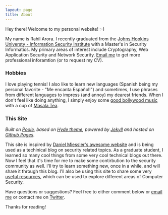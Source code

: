 ```yaml
---
layout: page
title: About
---
```


Hey there! Welcome to my personal website! :-)  

My name is Rahil Arora. I recently graduated from the [Johns Hopkins Universty - Information Security Institute](http://isi.jhu.edu) with a Master's in Security Informatics. My primary areas of interest include Cryptography, Web Application Security and Network Security. [Email me](mailto:contact@rahilarora.com) to get more professional inforamtion (or to request my CV).

### Hobbies

I love playing tennis! I also like to learn new languages (Spanish being my personal favorite - "Me encanta Español!") and sometimes, I use phrases from different languages to impress (and annoy) my dearest friends. When I don't feel like doing anything, I simply enjoy some [good bollywood music](http://8tracks.com/lihararora/my-comfort-zone) with a cup of [Masala Tea](http://en.wikipedia.org/wiki/Masala_chai).

### This Site

*Built on [Poole](http://getpoole.com/), based on [Hyde theme](http://hyde.getpoole.com/), powered by [Jekyll](http://jekyllrb.com/) and hosted on [Github Pages](https://pages.github.com/).*

This site is inspired by [Daniel Miessler's awesome website](https://danielmiessler.com/) and is being used as a techinical blog on security related topics. As a graduate student, I learned so many cool things from some very cool technical blogs out there. Now I feel that it's time for me to make some contirbution to the security community as well. I'll try to learn something new, once in a while, and will share it through this blog. I'll also be using this site to share some very [useful resources](http://www.rahilarora.com/useful_resources), which can be used to explore different areas of Computer Security.

Have questions or suggestions? Feel free to either comment below or [email me](mailto:contact@rahilarora.com) or contact me on [Twitter](https://twitter.com/lihararora).

Thanks for reading!
